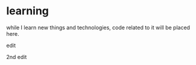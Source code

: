 # learning
while I learn new things and technologies, code related to it will be placed here.


edit

2nd edit
